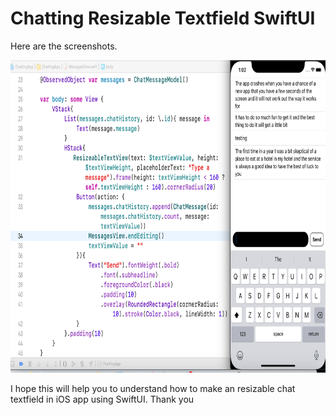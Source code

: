 # Chatting Resizable Textfield SwiftUI

Here are the screenshots.

<img src="chat_text_field.png" width="800" height="500">


I hope this will help you to understand how to make an resizable chat textfield in iOS app using SwiftUI. Thank you



